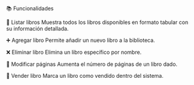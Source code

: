 📚 Funcionalidades


📄 Listar libros
Muestra todos los libros disponibles en formato tabular con su información detallada.

➕ Agregar libro
Permite añadir un nuevo libro a la biblioteca.

❌ Eliminar libro
Elimina un libro específico por nombre.

🔁 Modificar páginas
Aumenta el número de páginas de un libro dado.

💸 Vender libro
Marca un libro como vendido dentro del sistema.

